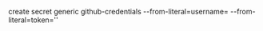  create secret generic github-credentials --from-literal=username=<username> --from-literal=token='<token>'